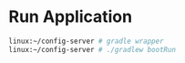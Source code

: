 # Run Application

```bash
linux:~/config-server # gradle wrapper
linux:~/config-server # ./gradlew bootRun
```

